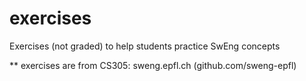 # exercises
Exercises (not graded) to help students practice SwEng concepts

** exercises are from CS305: sweng.epfl.ch (github.com/sweng-epfl)
